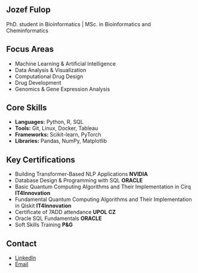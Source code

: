 ## Jozef Fulop

PhD. student in Bioinformatics | MSc. in Bioinformatics and Cheminformatics
## Focus Areas

- Machine Learning & Artificial Intelligence
- Data Analysis & Visualization
- Computational Drug Design
- Drug Development
- Genomics & Gene Expression Analysis

## Core Skills

* **Languages:** Python, R, SQL  
* **Tools:** Git, Linux, Docker, Tableau
* **Frameworks:** Scikit-learn,  PyTorch  
* **Libraries:** Pandas, NumPy, Matplotlib  

## Key Certifications

- Building Transformer-Based NLP Applications **NVIDIA**
- Database Design & Programming with SQL **ORACLE**
- Basic Quantum Computing Algorithms and Their Implementation in Cirq **IT4Innovation**
- Fundamental Quantum Computing Algorithms and Their Implementation in Qiskit **IT4Innovation**
- Certificate of 7ADD attendance **UPOL CZ**
- Oracle SQL Fundamentals **ORACLE**
- Soft Skills Training **P&G**

## Contact

- [LinkedIn](https://www.linkedin.com/in/fulopj/)
- [Email](mailto:fulop.jozef1@gmail.com)
